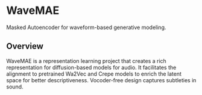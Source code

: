 # WaveMAE
Masked Autoencoder for waveform-based generative modeling.

## Overview
WaveMAE is a representation learning project that creates a rich representation for diffusion-based models for audio. 
It facilitates the alignment to pretrained Wa2Vec and Crepe models to enrich the latent space for better descriptiveness.
Vocoder-free design captures subtleties in sound.
